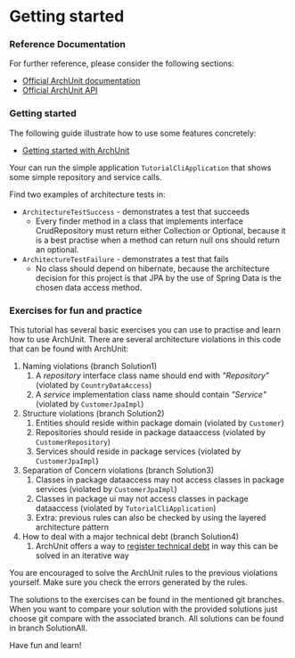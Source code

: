 # Getting started

### Reference Documentation
For further reference, please consider the following sections:

* [Official ArchUnit documentation](https://www.archunit.org/userguide/html/000_Index.html)
* [Official ArchUnit API](https://javadoc.io/doc/com.tngtech.archunit/archunit/latest/index.html)

### Getting started
The following guide illustrate how to use some features concretely:

* [Getting started with ArchUnit](https://www.archunit.org/getting-started)

Your can run the simple application `TutorialCliApplication` that shows some simple repository and service calls.

Find two examples of architecture tests in:
* `ArchitectureTestSuccess` - demonstrates a test that succeeds
  * Every finder method in a class that implements interface CrudRepository must return either Collection or Optional, because it is a best practise when a method can return null ons should return an optional.
* `ArchitectureTestFailure` - demonstrates a test that fails
  * No class should depend on hibernate, because the architecture decision for this project is that JPA by the use of Spring Data is the chosen data access method.

### Exercises for fun and practice
This tutorial has several basic exercises you can use to practise and learn how to use ArchUnit.
There are several architecture violations in this code that can be found with ArchUnit:
1. Naming violations (branch Solution1)
   1. A *repository* interface class name should end with *"Repository"* (violated by `CountryDataAccess`)
   2. A *service* implementation class name should contain *"Service"* (violated by `CustomerJpaImpl`)
2. Structure violations (branch Solution2)
   1. Entities should reside within package domain (violated by `Customer`)
   2. Repositories should reside in package dataaccess (violated by `CustomerRepository`)
   3. Services should reside in package services (violated by `CustomerJpaImpl`)
3. Separation of Concern violations (branch Solution3)
   1. Classes in package dataaccess may not access classes in package services (violated by `CustomerJpaImpl`)
   2. Classes in package ui may not access classes in package dataaccess (violated by `TutorialCliApplication`)
   3. Extra: previous rules can also be checked by using the layered architecture pattern
4. How to deal with a major technical debt (branch Solution4)
   1. ArchUnit offers a way to [register technical debt](https://www.archunit.org/userguide/html/000_Index.html#_freezing_arch_rules) in way this can be solved in an iterative way

You are encouraged to solve the ArchUnit rules to the previous violations yourself. Make sure you check the errors generated by the rules.

The solutions to the exercises can be found in the mentioned git branches.
When you want to compare your solution with the provided solutions just choose git compare with the associated branch.
All solutions can be found in branch SolutionAll.

Have fun and learn!